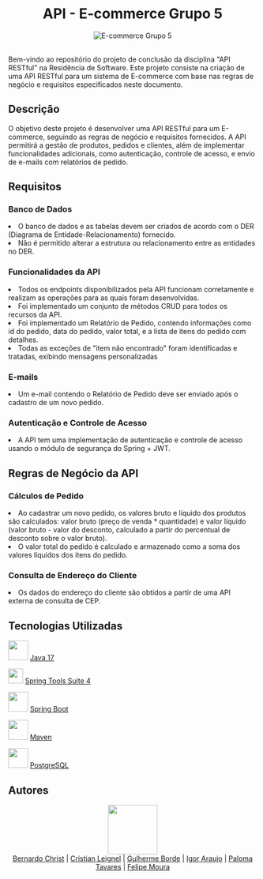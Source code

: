 <!DOCTYPE html>
<html

<body>
  <h1 align="center">API - E-commerce Grupo 5</h1>
  <div align="center">
    <img src="https://github.com/BernardoChrist/api_ecommerce/assets/141193350/0a910d75-a304-4838-ba58-8ae00970408e"alt="E-commerce Grupo 5">
  </div>
</br>
  <p> Bem-vindo ao repositório do projeto de conclusão da disciplina "API RESTful" na Residência de Software. Este projeto consiste na criação de uma API RESTful para um sistema de E-commerce com base nas regras de negócio e requisitos especificados neste documento.</p>

  <h2>Descrição</h2>
O objetivo deste projeto é desenvolver uma API RESTful para um E-commerce, seguindo as regras de negócio e requisitos fornecidos. A API permitirá a gestão de produtos, pedidos e clientes, além de implementar funcionalidades adicionais, como autenticação, controle de acesso, e envio de e-mails com relatórios de pedido.

  <h2>Requisitos</h2>
  <h3>Banco de Dados</h3>
  <li>O banco de dados e as tabelas devem ser criados de acordo com o DER (Diagrama de Entidade-Relacionamento) fornecido.</li>
  <li>Não é permitido alterar a estrutura ou relacionamento entre as entidades no DER.</li>

  <h3>Funcionalidades da API</h3>
  <li>Todos os endpoints disponibilizados pela API funcionam corretamente e realizam as operações para as quais foram desenvolvidas.</li>
  <li>Foi implementado um conjunto de métodos CRUD para todos os recursos da API.</li>
  <li>Foi implementado um Relatório de Pedido, contendo informações como id do pedido, data do pedido, valor total, e a lista de itens do pedido com detalhes.</li>
  <li>Todas as exceções de "item não encontrado" foram identificadas e tratadas, exibindo mensagens personalizadas</li>

  <h3>E-mails</h3>
  <li>Um e-mail contendo o Relatório de Pedido deve ser enviado após o cadastro de um novo pedido.</li>

  <h3>Autenticação e Controle de Acesso</h3>
  <li>A API tem uma implementação de autenticação e controle de acesso usando o módulo de segurança do Spring + JWT.</li>

  <h2>Regras de Negócio da API</h2>
  
  <h3>Cálculos de Pedido</h3>
  <li>Ao cadastrar um novo pedido, os valores bruto e líquido dos produtos são calculados: valor bruto (preço de venda * quantidade) e valor líquido (valor bruto - valor do desconto, calculado a partir do percentual de desconto sobre o valor bruto).</li>
  <li>O valor total do pedido é calculado e armazenado como a soma dos valores líquidos dos itens do pedido.</li>

  <h3>Consulta de Endereço do Cliente</h3>
  <li>Os dados do endereço do cliente são obtidos a partir de uma API externa de consulta de CEP.</li>

  <h2>Tecnologias Utilizadas</h2>
 <img src="https://github.com/eduardocs90/POO2023_Grupo6/assets/141193350/da426343-ad69-4070-af0e-b81ac4303722" height="40" width="40"> <a href="https://www.oracle.com/br/java/technologies/javase/jdk11-archive-downloads.html">Java 17</a> 

 <img src="https://github.com/eduardocs90/POO2023_Grupo6/assets/141193350/0ae95b40-0108-4e12-9b64-b1c8d75ce611" height="30" width="30"> <a href="https://spring.io/tools">Spring Tools Suite 4</a> 
 
 <img src="https://github.com/BernardoChrist/api_ecommerce/assets/141193350/95c4a61e-d63c-45db-9780-ed28bc64b5ff" height="40" width="40"> <a href="https://start.spring.io">Spring Boot</a> 

<img src="https://github.com/BernardoChrist/api_ecommerce/assets/141193350/1796ae01-ef02-4c15-8408-d1aa55e43736" height="40" width="40"> <a href="https://maven.apache.org">Maven</a> 

<img src="https://github.com/BernardoChrist/api_ecommerce/assets/141193350/ffb0b7a3-afec-44e5-a5bc-6075fe585e0d" height="40" width="40"> <a href="https://www.postgresql.org">PostgreSQL</a> 

<h2>Autores</h2>  
<div align="center">
<img src="https://cdn.discordapp.com/attachments/1135262336819679372/1140675577733464254/github-logo-git-hub-icon-with-text-on-white-and-black-background-free-vector_2-removebg-preview.png" height="100" width="100"> <br /><a href="https://github.com/BernardoChrist">Bernardo Christ</a> | <a href="https://github.com/leignel">Cristian Leignel</a> | <a href="https://github.com/bordeguilherme">Gulherme Borde</a> | <a href="https://github.com/Igor-Arauj0">Igor Araujo</a> | <a href="https://github.com/PalomaPts">Paloma Tavares</a> | <a href="https://github.com/sh9bba">Felipe Moura</a> 
  </div>


